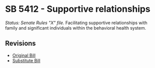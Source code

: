 # SB 5412 - Supportive relationships
*Status: Senate Rules "X" file.*
Facilitating supportive relationships with family and significant individuals within the behavioral health system.

## Revisions
* [Original Bill](1/)
* [Substitute Bill](S/)